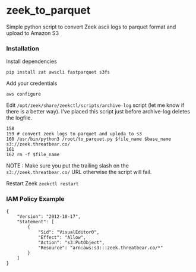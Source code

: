 # zeek_to_parquet
Simple python script to convert Zeek ascii logs to parquet format and upload to Amazon S3

### Installation

Install dependencies

`pip install zat awscli fastparquet s3fs`

Add your credentials

`aws configure`

Edit `/opt/zeek/share/zeekctl/scripts/archive-log` script (let me know if there is a better way). I've placed this script just before archive-log deletes
the logfile.

```
158
159 # convert zeek logs to parquet and uploda to s3
160 /usr/bin/python3 /root/to_parquet.py $file_name $base_name s3://zeek.threatbear.co/
161
162 rm -f $file_name
```

NOTE : Make sure you put the trailing slash on the `s3://zeek.threatbear.co/` URL otherwise the script will fail.

Restart Zeek
`zeekctl restart`

### IAM Policy Example

```
{
    "Version": "2012-10-17",
    "Statement": [
        {
            "Sid": "VisualEditor0",
            "Effect": "Allow",
            "Action": "s3:PutObject",
            "Resource": "arn:aws:s3:::zeek.threatbear.co/*"
        }
    ]
}
```


